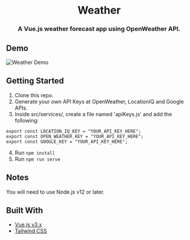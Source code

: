 <h1 align="center">Weather</h1>

<h3 align="center">A Vue.js weather forecast app using OpenWeather API.</h3>

## Demo

![Weather Demo](src/assets/weather-demo.gif)

## Getting Started

1. Clone this repo.
2. Generate your own API Keys at OpenWeather, LocationIQ and Google APIs.
3. Inside src/services/, create a file named 'apiKeys.js' and add the following:

```
export const LOCATION_IQ_KEY = "YOUR_API_KEY_HERE";
export const OPEN_WEATHER_KEY = "YOUR_API_KEY_HERE";
export const GOOGLE_KEY = "YOUR_API_KEY_HERE";
```

4. Run `npm install`
5. Run `npm run serve`

## Notes

You will need to use Node.js v12 or later.

## Built With

- [Vue.js v3.x](https://vuejs.org/)
- [Tailwind CSS](https://tailwindcss.com/)
